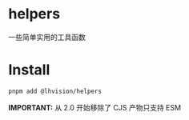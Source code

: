 # helpers

一些简单实用的工具函数

# Install

```bash
pnpm add @lhvision/helpers
```

**IMPORTANT:** 从 2.0 开始移除了 CJS 产物只支持 ESM
